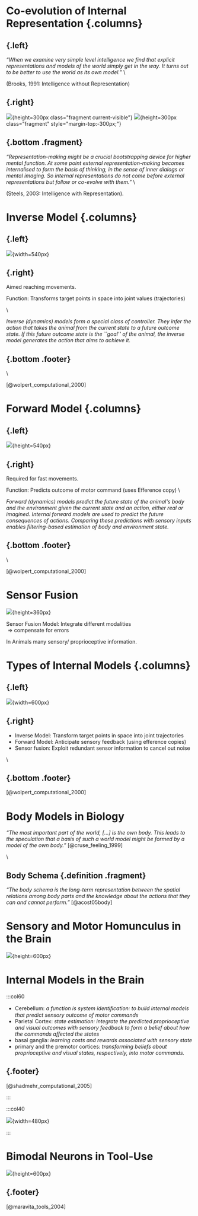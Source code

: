 # Co-evolution of Internal Representation {.columns}

## {.left}

*“When we examine very simple level intelligence we find that explicit representations and models of the world simply get in the way. It turns out to be better to use the world as its own model.”* \

(Brooks, 1991: Intelligence without Representation)

## {.right}

![](../data/04_embodiment/pra_2.svg){height=300px class="fragment current-visible"}
![](../data/04_embodiment/pra_3.svg){height=300px class="fragment" style="margin-top:-300px;"}

## {.bottom .fragment}
*“Representation-making might be a crucial bootstrapping device for higher mental function. At some point external representation-making becomes internalised to form the basis of thinking, in the sense of inner dialogs or mental imaging. So internal representations do not come before external representations but follow or co-evolve with them.”* \

(Steels, 2003: Intelligence with Representation).

# Inverse Model {.columns}

## {.left}

![](../data/04_embodiment/wolpert_inverse.png){width=540px}

## {.right}

Aimed reaching movements.

Function: Transforms target points in space into joint values (trajectories)

\

*Inverse (dynamics) models form a special class of controller. They infer the action that takes the animal from the current state to a future outcome state. If this future outcome state is the ``goal'' of the animal, the inverse model generates the action that aims to achieve it.*

## {.bottom .footer}

\

[@wolpert_computational_2000]

# Forward Model {.columns}

## {.left}

![](../data/04_embodiment/wolpert_fw.png){height=540px}

## {.right}

Required for fast movements.

Function: Predicts outcome of motor command (uses Efference copy) \

*Forward (dynamics) models predict the future state of the animal's body and the environment given the current state and an action, either real or imagined. Internal forward models are used to predict the future consequences of actions. Comparing these predictions with sensory inputs enables filtering-based estimation of body and environment state.*

## {.bottom .footer}

\

[@wolpert_computational_2000]

# Sensor Fusion

![](../data/04_embodiment/rubber_hand_illusion-8906.png){height=360px}

Sensor Fusion Model: Integrate different modalities \
 => compensate for errors

In Animals many sensory/ proprioceptive information.

# Types of Internal Models {.columns}

## {.left}

![](../data/04_embodiment/wolpert_2000_internalModels.png){width=600px}

## {.right}

* Inverse Model: Transform target points in space into joint trajectories
* Forward Model: Anticipate sensory feedback (using efference copies)
* Sensor fusion: Exploit redundant sensor information to cancel out noise

\

## {.bottom .footer}

[@wolpert_computational_2000]

# Body Models in Biology

*“The most important part of the world, […] is the own body. This leads to the speculation that a basis of such a world model might be formed by a model of the own body.”* [@cruse_feeling_1999] 

\

## Body Schema {.definition .fragment}

*“The body schema is the long-term representation between the spatial relations among body parts and the knowledge about the actions that they can and cannot perform.”* [@acost05body]

# Sensory and Motor Homunculus in the Brain

![](../data/04_embodiment/homunculus.svg){height=600px}

# Internal Models in the Brain

:::col60

* Cerebellum: *a function is system identiﬁcation: to build internal models that predict sensory outcome of motor commands*
* Parietal Cortex: *state estimation: integrate the predicted proprioceptive and visual outcomes with sensory feedback to form a belief about how the commands affected the states*
* basal ganglia: *learning costs and rewards associated with sensory state*
* primary and the premotor cortices: *transforming beliefs about proprioceptive and visual states, respectively, into motor commands.*

## {.footer}

[@shadmehr_computational_2005]

:::

:::col40

![](../data/04_embodiment/sfo-brain-labeled-to-match-computer-guy-v2.JPG){width=480px}

:::

# Bimodal Neurons in Tool-Use

![](../data/04_embodiment/maravita_tool_use.svg){height=600px}

## {.footer}

[@maravita_tools_2004]
